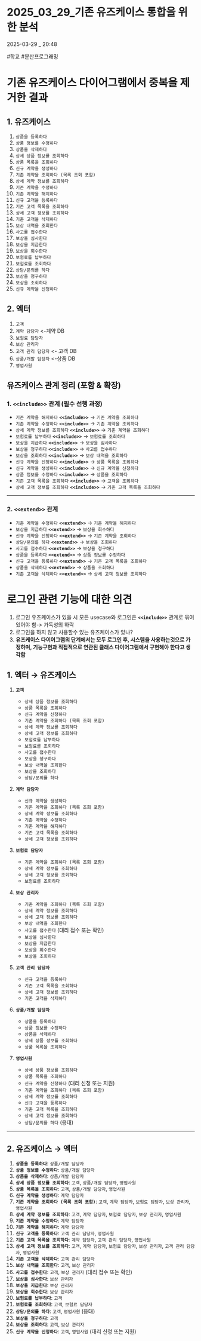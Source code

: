 
# 2025_03_29_기존 유즈케이스 통합을 위한 분석

2025-03-29 _ 20:48

#학교 #분산프로그래밍

# 기존 유즈케이스 다이어그램에서 중복을 제거한 결과

## 1. 유즈케이스

1. `상품을 등록하다`
2. `상품 정보를 수정하다`
3. `상품을 삭제하다`
4. `상세 상품 정보를 조회하다`
5. `상품 목록을 조회하다`
6. `신규 계약을 생성하다`
7. `기존 계약을 조회하다 (목록 조회 포함)`
8. `상세 계약 정보를 조회하다`
9. `기존 계약을 수정하다`
10. `기존 계약을 해지하다`
11. `신규 고객을 등록하다`
12. `기존 고객 목록을 조회하다`
13. `상세 고객 정보를 조회하다`
14. `기존 고객을 삭제하다`
15. `보상 내역을 조회한다`
16. `사고를 접수한다`
17. `보상을 심사한다`
18. `보상을 지급한다`
19. `보상을 회수한다`
20. `보험료를 납부하다`
21. `보험료를 조회하다`
22. `상담/문의를 하다`
23. `보상을 청구하다`
24. `보상을 조회하다`
25. `신규 계약을 신청하다`
## 2. 엑터

1. `고객`
2. `계약 담당자` <-계약 DB
3. `보험료 담당자`
4. `보상 관리자`
5. `고객 관리 담당자` <- 고객 DB
6. `상품/개발 담당자` <-상품 DB
7. `영업사원`


## 유즈케이스 관계 정리 (포함 & 확장)

### 1. `<<include>>` 관계 (필수 선행 과정)

- `기존 계약을 해지하다` **`<<include>>`** -> `기존 계약을 조회하다`
- `기존 계약을 수정하다` **`<<include>>`** -> `기존 계약을 조회하다`
- `상세 계약 정보를 조회하다` **`<<include>>`** -> `기존 계약을 조회하다`
- `보험료를 납부하다` **`<<include>>`** -> `보험료를 조회하다`
- `보상을 지급하다` **`<<include>>`** -> `보상을 심사하다`
- `보상을 청구하다` **`<<include>>`** -> `사고를 접수하다`
- `보상을 조회하다` **`<<include>>`** -> `보상 내역을 조회하다`
- `신규 계약을 신청하다` **`<<include>>`** -> `상품 목록을 조회하다`
- `신규 계약을 생성하다` **`<<include>>`** -> `신규 계약을 신청하다`
- `상품 정보를 수정하다` **`<<include>>`** -> `상품을 조회하다`
- `기존 고객 목록을 조회하다` **`<<include>>`** -> `고객을 조회하다`
- `상세 고객 정보를 조회하다` **`<<include>>`** -> `기존 고객 목록을 조회하다`

---

### 2. `<<extend>>` 관계

- `기존 계약을 수정하다` **`<<extend>>`** -> `기존 계약을 해지하다`
- `보상을 지급하다` **`<<extend>>`** -> `보상을 회수하다`
- `신규 계약을 신청하다` **`<<extend>>`** -> `기존 계약을 조회하다`
- `상담/문의를 하다` **`<<extend>>`** -> `보상을 조회하다`
- `사고를 접수하다` **`<<extend>>`** -> `보상을 청구하다`
- `상품을 등록하다` **`<<extend>>`** -> `상품 정보를 수정하다`
- `신규 고객을 등록하다` **`<<extend>>`** -> `기존 고객 목록을 조회하다`
- `상품을 삭제하다` **`<<extend>>`** -> `상품을 조회하다`
- `기존 고객을 삭제하다` **`<<extend>>`** -> `상세 고객 정보를 조회하다`


# 로그인 관련 기능에 대한 의견

1. 로그인 유즈케이스가 있을 시 모든 usecase와 로그인은 **`<<include>>`** 관계로 묶여있어야 함-> 가독성의 하락
2. 로그인을 하지 않고 사용할수 있는 유즈케이스가 있나?
3. **유즈케이스 다이어그램의 단계에서는 모두 로그인 후, 시스템을 사용하는것으로 가정하며, 기능구현과 직접적으로 연관된 클래스 다이어그램에서 구현해야 한다고 생각함**

## 1. 엑터 → 유즈케이스

1.  **`고객`**
    *   `상세 상품 정보를 조회하다`
    *   `상품 목록을 조회하다`
    *   `신규 계약을 신청하다`
    *   `기존 계약을 조회하다 (목록 조회 포함)`
    *   `상세 계약 정보를 조회하다`
    *   `상세 고객 정보를 조회하다`
    *   `보험료를 납부하다`
    *   `보험료를 조회하다`
    *   `사고를 접수한다`
    *   `보상을 청구하다`
    *   `보상 내역을 조회한다`
    *   `보상을 조회하다`
    *   `상담/문의를 하다`

2.  **`계약 담당자`**
    *   `신규 계약을 생성하다`
    *   `기존 계약을 조회하다 (목록 조회 포함)`
    *   `상세 계약 정보를 조회하다`
    *   `기존 계약을 수정하다`
    *   `기존 계약을 해지하다`
    *   `기존 고객 목록을 조회하다`
    *   `상세 고객 정보를 조회하다`

3.  **`보험료 담당자`**
    *   `기존 계약을 조회하다 (목록 조회 포함)`
    *   `상세 계약 정보를 조회하다`
    *   `상세 고객 정보를 조회하다`
    *   `보험료를 조회하다`

4.  **`보상 관리자`**
    *   `기존 계약을 조회하다 (목록 조회 포함)`
    *   `상세 계약 정보를 조회하다`
    *   `상세 고객 정보를 조회하다`
    *   `보상 내역을 조회한다`
    *   `사고를 접수한다` (대리 접수 또는 확인)
    *   `보상을 심사한다`
    *   `보상을 지급한다`
    *   `보상을 회수한다`
    *   `보상을 조회하다`

5.  **`고객 관리 담당자`**
    *   `신규 고객을 등록하다`
    *   `기존 고객 목록을 조회하다`
    *   `상세 고객 정보를 조회하다`
    *   `기존 고객을 삭제하다`

6.  **`상품/개발 담당자`**
    *   `상품을 등록하다`
    *   `상품 정보를 수정하다`
    *   `상품을 삭제하다`
    *   `상세 상품 정보를 조회하다`
    *   `상품 목록을 조회하다`

7.  **`영업사원`**
    *   `상세 상품 정보를 조회하다`
    *   `상품 목록을 조회하다`
    *   `신규 계약을 신청하다` (대리 신청 또는 지원)
    *   `기존 계약을 조회하다 (목록 조회 포함)`
    *   `상세 계약 정보를 조회하다`
    *   `신규 고객을 등록하다`
    *   `기존 고객 목록을 조회하다`
    *   `상세 고객 정보를 조회하다`
    *   `상담/문의를 하다` (응대)


---

## 2. 유즈케이스 → 엑터

1.  **`상품을 등록하다`**: `상품/개발 담당자`
2.  **`상품 정보를 수정하다`**: `상품/개발 담당자`
3.  **`상품을 삭제하다`**: `상품/개발 담당자`
4.  **`상세 상품 정보를 조회하다`**: `고객`, `상품/개발 담당자`, `영업사원`
5.  **`상품 목록을 조회하다`**: `고객`, `상품/개발 담당자`, `영업사원`
6.  **`신규 계약을 생성하다`**: `계약 담당자`
7.  **`기존 계약을 조회하다 (목록 조회 포함)`**: `고객`, `계약 담당자`, `보험료 담당자`, `보상 관리자`, `영업사원`
8.  **`상세 계약 정보를 조회하다`**: `고객`, `계약 담당자`, `보험료 담당자`, `보상 관리자`, `영업사원`
9.  **`기존 계약을 수정하다`**: `계약 담당자`
10. **`기존 계약을 해지하다`**: `계약 담당자`
11. **`신규 고객을 등록하다`**: `고객 관리 담당자`, `영업사원`
12. **`기존 고객 목록을 조회하다`**: `계약 담당자`, `고객 관리 담당자`, `영업사원`
13. **`상세 고객 정보를 조회하다`**: `고객`, `계약 담당자`, `보험료 담당자`, `보상 관리자`, `고객 관리 담당자`, `영업사원`
14. **`기존 고객을 삭제하다`**: `고객 관리 담당자`
15. **`보상 내역을 조회한다`**: `고객`, `보상 관리자`
16. **`사고를 접수한다`**: `고객`, `보상 관리자` (대리 접수 또는 확인)
17. **`보상을 심사한다`**: `보상 관리자`
18. **`보상을 지급한다`**: `보상 관리자`
19. **`보상을 회수한다`**: `보상 관리자`
20. **`보험료를 납부하다`**: `고객`
21. **`보험료를 조회하다`**: `고객`, `보험료 담당자`
22. **`상담/문의를 하다`**: `고객`, `영업사원` (응대)
23. **`보상을 청구하다`**: `고객`
24. **`보상을 조회하다`**: `고객`, `보상 관리자`
25. **`신규 계약을 신청하다`**: `고객`, `영업사원` (대리 신청 또는 지원)
